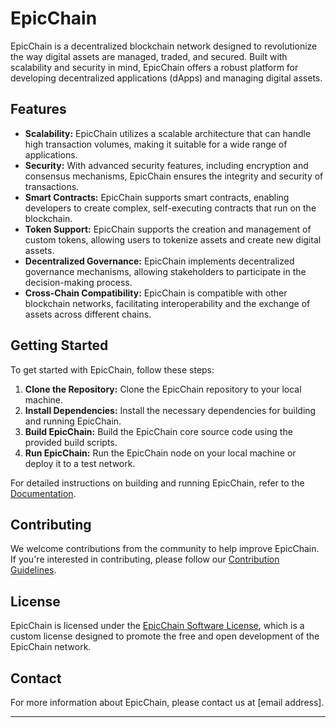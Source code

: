 # EpicChain

EpicChain is a decentralized blockchain network designed to revolutionize the way digital assets are managed, traded, and secured. Built with scalability and security in mind, EpicChain offers a robust platform for developing decentralized applications (dApps) and managing digital assets.

## Features

- **Scalability:** EpicChain utilizes a scalable architecture that can handle high transaction volumes, making it suitable for a wide range of applications.
- **Security:** With advanced security features, including encryption and consensus mechanisms, EpicChain ensures the integrity and security of transactions.
- **Smart Contracts:** EpicChain supports smart contracts, enabling developers to create complex, self-executing contracts that run on the blockchain.
- **Token Support:** EpicChain supports the creation and management of custom tokens, allowing users to tokenize assets and create new digital assets.
- **Decentralized Governance:** EpicChain implements decentralized governance mechanisms, allowing stakeholders to participate in the decision-making process.
- **Cross-Chain Compatibility:** EpicChain is compatible with other blockchain networks, facilitating interoperability and the exchange of assets across different chains.

## Getting Started

To get started with EpicChain, follow these steps:

1. **Clone the Repository:** Clone the EpicChain repository to your local machine.
2. **Install Dependencies:** Install the necessary dependencies for building and running EpicChain.
3. **Build EpicChain:** Build the EpicChain core source code using the provided build scripts.
4. **Run EpicChain:** Run the EpicChain node on your local machine or deploy it to a test network.

For detailed instructions on building and running EpicChain, refer to the [Documentation](link-to-documentation).

## Contributing

We welcome contributions from the community to help improve EpicChain. If you're interested in contributing, please follow our [Contribution Guidelines](link-to-contribution-guidelines).

## License

EpicChain is licensed under the [EpicChain Software License](link-to-license), which is a custom license designed to promote the free and open development of the EpicChain network.

## Contact

For more information about EpicChain, please contact us at [email address].

---
